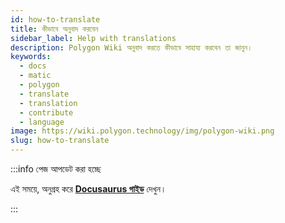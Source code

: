 ```yaml
---
id: how-to-translate
title: কীভাবে অনুবাদ করবেন
sidebar_label: Help with translations
description: Polygon Wiki অনুবাদ করতে কীভাবে সাহায্য করবেন তা জানুন।
keywords:
  - docs
  - matic
  - polygon
  - translate
  - translation
  - contribute
  - language
image: https://wiki.polygon.technology/img/polygon-wiki.png
slug: how-to-translate
---
```


:::info পেজ আপডেট করা হচ্ছে

এই সময়ে, অনুগ্রহ করে **[Docusaurus গাইড](https://docusaurus.io/docs/i18n/crowdin#translate-the-sources)**
দেখুন।

:::
